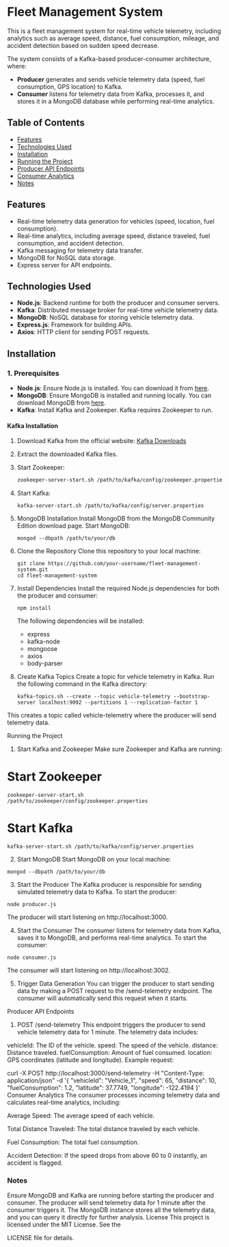 # Fleet Management System

This is a fleet management system for real-time vehicle telemetry, including analytics such as average speed, distance, fuel consumption, mileage, and accident detection based on sudden speed decrease.

The system consists of a Kafka-based producer-consumer architecture, where:
- **Producer** generates and sends vehicle telemetry data (speed, fuel consumption, GPS location) to Kafka.
- **Consumer** listens for telemetry data from Kafka, processes it, and stores it in a MongoDB database while performing real-time analytics.

## Table of Contents

- [Features](#features)
- [Technologies Used](#technologies-used)
- [Installation](#installation)
- [Running the Project](#running-the-project)
- [Producer API Endpoints](#producer-api-endpoints)
- [Consumer Analytics](#consumer-analytics)
- [Notes](#notes)

## Features

- Real-time telemetry data generation for vehicles (speed, location, fuel consumption).
- Real-time analytics, including average speed, distance traveled, fuel consumption, and accident detection.
- Kafka messaging for telemetry data transfer.
- MongoDB for NoSQL data storage.
- Express server for API endpoints.

## Technologies Used

- **Node.js**: Backend runtime for both the producer and consumer servers.
- **Kafka**: Distributed message broker for real-time vehicle telemetry data.
- **MongoDB**: NoSQL database for storing vehicle telemetry data.
- **Express.js**: Framework for building APIs.
- **Axios**: HTTP client for sending POST requests.
  
## Installation

### 1. Prerequisites

- **Node.js**: Ensure Node.js is installed. You can download it from [here](https://nodejs.org/).
- **MongoDB**: Ensure MongoDB is installed and running locally. You can download MongoDB from [here](https://www.mongodb.com/try/download/community).
- **Kafka**: Install Kafka and Zookeeper. Kafka requires Zookeeper to run.

#### Kafka Installation

1. Download Kafka from the official website: [Kafka Downloads](https://kafka.apache.org/downloads)
2. Extract the downloaded Kafka files.
3. Start Zookeeper:
   ```bash
   zookeeper-server-start.sh /path/to/kafka/config/zookeeper.properties
   ```
4. Start Kafka:
   ```
   kafka-server-start.sh /path/to/kafka/config/server.properties
   ```
5. MongoDB Installation
Install MongoDB from the MongoDB Community Edition download page.
Start MongoDB:
   ```
   mongod --dbpath /path/to/your/db
   ```
6. Clone the Repository
Clone this repository to your local machine:

   ```
   git clone https://github.com/your-username/fleet-management-system.git
   cd fleet-management-system
   ```
7. Install Dependencies
Install the required Node.js dependencies for both the producer and consumer:
   ```
   npm install
   ```
   The following dependencies will be installed:

   - express
   - kafka-node
   - mongoose
   - axios
   - body-parser

8. Create Kafka Topics
Create a topic for vehicle telemetry in Kafka. Run the following command in the Kafka directory:
   ```
   kafka-topics.sh --create --topic vehicle-telemetry --bootstrap-server localhost:9092 --partitions 1 --replication-factor 1
   ```
This creates a topic called vehicle-telemetry where the producer will send telemetry data.

Running the Project
1. Start Kafka and Zookeeper
Make sure Zookeeper and Kafka are running:

# Start Zookeeper
```
zookeeper-server-start.sh /path/to/zookeeper/config/zookeeper.properties
```
# Start Kafka
```
kafka-server-start.sh /path/to/kafka/config/server.properties
```
2. Start MongoDB
Start MongoDB on your local machine:
```
mongod --dbpath /path/to/your/db
```
3. Start the Producer
The Kafka producer is responsible for sending simulated telemetry data to Kafka. To start the producer:

```
node producer.js
```
The producer will start listening on http://localhost:3000.

4. Start the Consumer
The consumer listens for telemetry data from Kafka, saves it to MongoDB, and performs real-time analytics. To start the consumer:
```
node consumer.js
```
The consumer will start listening on http://localhost:3002.

5. Trigger Data Generation
You can trigger the producer to start sending data by making a POST request to the /send-telemetry endpoint. The consumer will automatically send this request when it starts.

Producer API Endpoints
1. POST /send-telemetry
This endpoint triggers the producer to send vehicle telemetry data for 1 minute. The telemetry data includes:

vehicleId: The ID of the vehicle.
speed: The speed of the vehicle.
distance: Distance traveled.
fuelConsumption: Amount of fuel consumed.
location: GPS coordinates (latitude and longitude).
Example request:

curl -X POST http://localhost:3000/send-telemetry -H "Content-Type: application/json" -d '{
  "vehicleId": "Vehicle_1",
  "speed": 65,
  "distance": 10,
  "fuelConsumption": 1.2,
  "latitude": 37.7749,
  "longitude": -122.4194
}'
Consumer Analytics
The consumer processes incoming telemetry data and calculates real-time analytics, including:

Average Speed: The average speed of each vehicle.

Total Distance Traveled: The total distance traveled by each vehicle.

Fuel Consumption: The total fuel consumption.

Accident Detection: If the speed drops from above 60 to 0 instantly, an accident is flagged.

### Notes
Ensure MongoDB and Kafka are running before starting the producer and consumer.
The producer will send telemetry data for 1 minute after the consumer triggers it.
The MongoDB instance stores all the telemetry data, and you can query it directly for further analysis.
License
This project is licensed under the MIT License. See the 

LICENSE file for details.
